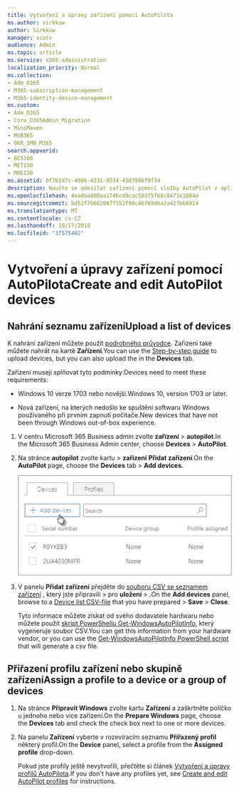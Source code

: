 ```yaml
---
title: Vytvoření a úpravy zařízení pomocí AutoPilota
ms.author: sirkkuw
author: Sirkkuw
manager: scotv
audience: Admin
ms.topic: article
ms.service: o365-administration
localization_priority: Normal
ms.collection:
- Adm_O365
- M365-subscription-management
- M365-identity-device-management
ms.custom:
- Adm_O365
- Core_O365Admin_Migration
- MiniMaven
- MSB365
- OKR_SMB_M365
search.appverid:
- BCS160
- MET150
- MOE150
ms.assetid: 0f7b1d7c-4086-4331-8534-45d7886f9f34
description: Naučte se odesílat zařízení pomocí služby AutoPilot v aplikaci Microsoft 365 Business. K zařízení nebo skupině zařízení můžete přiřadit profil.
ms.openlocfilehash: 4eadaa800aa174bcd9cac50375f68c8471e1684e
ms.sourcegitcommit: bd52f7b662887f552f90c46f69d6a2a42fb66914
ms.translationtype: MT
ms.contentlocale: cs-CZ
ms.lasthandoff: 10/17/2019
ms.locfileid: "37575402"
---
```

# <a name="create-and-edit-autopilot-devices"></a><span data-ttu-id="84f07-104">Vytvoření a úpravy zařízení pomocí AutoPilota</span><span class="sxs-lookup"><span data-stu-id="84f07-104">Create and edit AutoPilot devices</span></span>

## <a name="upload-a-list-of-devices"></a><span data-ttu-id="84f07-105">Nahrání seznamu zařízení</span><span class="sxs-lookup"><span data-stu-id="84f07-105">Upload a list of devices</span></span>

<span data-ttu-id="84f07-106">K nahrání zařízení můžete použít [podrobného průvodce](add-autopilot-devices-and-profile.md). Zařízení také můžete nahrát na kartě **Zařízení**.</span><span class="sxs-lookup"><span data-stu-id="84f07-106">You can use the [Step-by-step guide](add-autopilot-devices-and-profile.md) to upload devices, but you can also upload the in the **Devices** tab.</span></span> 
  
<span data-ttu-id="84f07-107">Zařízení musejí splňovat tyto podmínky:</span><span class="sxs-lookup"><span data-stu-id="84f07-107">Devices need to meet these requirements:</span></span>
  
- <span data-ttu-id="84f07-108">Windows 10 verze 1703 nebo novější.</span><span class="sxs-lookup"><span data-stu-id="84f07-108">Windows 10, version 1703 or later.</span></span>
    
- <span data-ttu-id="84f07-109">Nová zařízení, na kterých nedošlo ke spuštění softwaru Windows používaného při prvním zapnutí počítače.</span><span class="sxs-lookup"><span data-stu-id="84f07-109">New devices that have not been through Windows out-of-box experience.</span></span>

1. <span data-ttu-id="84f07-110">V centru Microsoft 365 Business admin zvolte **zařízení** \> **autopilot**.</span><span class="sxs-lookup"><span data-stu-id="84f07-110">In the Microsoft 365 Business Admin center, choose **Devices** \> **AutoPilot**.</span></span>
  
2. <span data-ttu-id="84f07-111">Na stránce **autopilot** zvolte kartu \> **zařízení** **Přidat zařízení**.</span><span class="sxs-lookup"><span data-stu-id="84f07-111">On the **AutoPilot** page, choose the **Devices** tab \> **Add devices**.</span></span>
    
    ![In the Devices tab, choose Add devices.](media/6ba81e22-c873-40ad-8a72-ce64d15ea6ba.png)
  
3. <span data-ttu-id="84f07-113">V panelu **Přidat zařízení** přejděte do [souboru CSV se seznamem zařízení](https://support.office.com/article/932e3676-2491-49f0-9177-d893d2f5276e) , který jste připravili \> pro **uložení** \> **.**</span><span class="sxs-lookup"><span data-stu-id="84f07-113">On the **Add devices** panel, browse to a [Device list CSV-file](https://support.office.com/article/932e3676-2491-49f0-9177-d893d2f5276e) that you have prepared \> **Save** \> **Close**.</span></span>
    
    <span data-ttu-id="84f07-114">Tyto informace můžete získat od svého dodavatele hardwaru nebo můžete použít [skript PowerShellu Get-WindowsAutoPilotInfo](https://www.powershellgallery.com/packages/Get-WindowsAutoPilotInfo), který vygeneruje soubor CSV.</span><span class="sxs-lookup"><span data-stu-id="84f07-114">You can get this information from your hardware vendor, or you can use the [Get-WindowsAutoPilotInfo PowerShell script](https://www.powershellgallery.com/packages/Get-WindowsAutoPilotInfo) that will generate a csv file.</span></span> 
    
## <a name="assign-a-profile-to-a-device-or-a-group-of-devices"></a><span data-ttu-id="84f07-115">Přiřazení profilu zařízení nebo skupině zařízení</span><span class="sxs-lookup"><span data-stu-id="84f07-115">Assign a profile to a device or a group of devices</span></span>

1. <span data-ttu-id="84f07-116">Na stránce **Připravit Windows** zvolte kartu **Zařízení** a zaškrtněte políčko u jednoho nebo více zařízení.</span><span class="sxs-lookup"><span data-stu-id="84f07-116">On the **Prepare Windows** page, choose the **Devices** tab and check the check box next to one or more devices.</span></span> 
    
2. <span data-ttu-id="84f07-117">Na panelu **Zařízení** vyberte v rozevíracím seznamu **Přiřazený profil** některý profil.</span><span class="sxs-lookup"><span data-stu-id="84f07-117">On the **Device** panel, select a profile from the **Assigned profile** drop-down.</span></span> 
    
    <span data-ttu-id="84f07-118">Pokud jste profily ještě nevytvořili, přečtěte si článek [Vytvoření a úpravy profilů AutoPilota](create-and-edit-autopilot-profiles.md).</span><span class="sxs-lookup"><span data-stu-id="84f07-118">If you don't have any profiles yet, see [Create and edit AutoPilot profiles](create-and-edit-autopilot-profiles.md) for instructions.</span></span> 
    
